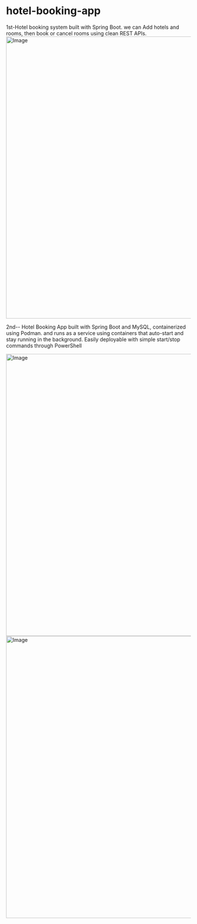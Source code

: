 # hotel-booking-app

1st-Hotel booking system built with Spring Boot. we can Add hotels and rooms, then book or cancel rooms using clean REST APIs.
<img width="1366" height="768" alt="Image" src="https://github.com/user-attachments/assets/4faa2ed8-dfd1-4064-91a1-c72cdf747984" />

2nd-- Hotel Booking App built with Spring Boot and MySQL, containerized using Podman.
and runs as a service using containers that auto-start and stay running in the background.
Easily deployable with simple start/stop commands through PowerShell

<img width="1366" height="768" alt="Image" src="https://github.com/user-attachments/assets/aeaed16a-719d-4d5b-b1be-0d5bc239fe8d" />

<img width="1366" height="768" alt="Image" src="https://github.com/user-attachments/assets/33671356-c3f5-4698-bfa1-aa1e4d98eb24" />
